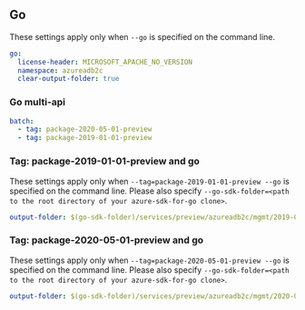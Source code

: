 ## Go

These settings apply only when `--go` is specified on the command line.

```yaml $(go)
go:
  license-header: MICROSOFT_APACHE_NO_VERSION
  namespace: azureadb2c
  clear-output-folder: true
```

### Go multi-api

```yaml $(go) && $(multiapi)
batch:
  - tag: package-2020-05-01-preview
  - tag: package-2019-01-01-preview
```

### Tag: package-2019-01-01-preview and go

These settings apply only when `--tag=package-2019-01-01-preview --go` is specified on the command line.
Please also specify `--go-sdk-folder=<path to the root directory of your azure-sdk-for-go clone>`.

```yaml $(tag) == 'package-2019-01-01-preview' && $(go)
output-folder: $(go-sdk-folder)/services/preview/azureadb2c/mgmt/2019-01-01-preview/$(namespace)
```

### Tag: package-2020-05-01-preview and go

These settings apply only when `--tag=package-2020-05-01-preview --go` is specified on the command line.
Please also specify `--go-sdk-folder=<path to the root directory of your azure-sdk-for-go clone>`.

```yaml $(tag) == 'package-2020-05-01-preview' && $(go)
output-folder: $(go-sdk-folder)/services/preview/azureadb2c/mgmt/2020-05-01-preview/$(namespace)
```
